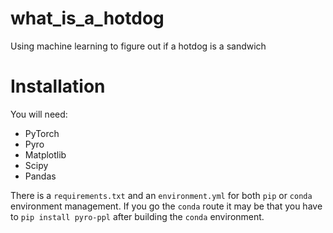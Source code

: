 # what_is_a_hotdog
Using machine learning to figure out if a hotdog is a sandwich

# Installation
You will need:
* PyTorch
* Pyro
* Matplotlib
* Scipy
* Pandas

There is a `requirements.txt` and an `environment.yml` for both `pip` or `conda` environment management.  If you go the `conda` route it may be that you have to `pip install pyro-ppl` after building the `conda` environment.
